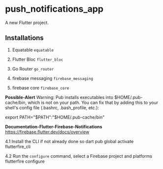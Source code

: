 # push_notifications_app

A new Flutter project.

## Installations
1. Equatable
```equatable```

2. Flutter Bloc
```flutter_bloc```

3. Go Router
```go_router```

4. firebase messaging
```firebase_messaging```

4. firebase core
```firebase_core```

__Possible-Alert__
Warning: Pub installs executables into $HOME/.pub-cache/bin, which is not on your path.
You can fix that by adding this to your shell's config file (.bashrc, .bash_profile, etc.):

  export PATH="$PATH":"$HOME/.pub-cache/bin"

__Documentation-Flutter-Firebase-Notifications__
https://firebase.flutter.dev/docs/overview

4.1 Install the CLI if not already done so
dart pub global activate flutterfire_cli

4.2 Run the `configure` command, select a Firebase project and platforms
flutterfire configure
